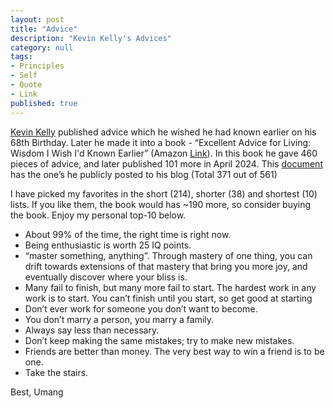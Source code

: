 ```yaml
---
layout: post
title: "Advice"
description: "Kevin Kelly's Advices"
category: null
tags: 
- Principles
- Self
- Quote
- Link
published: true 
---
```

[Kevin Kelly](https://kk.org/) published advice which he wished he had known earlier on his 68th Birthday. Later he made it into a book - “Excellent Advice for Living: Wisdom I Wish I'd Known Earlier” (Amazon [Link](https://amzn.to/43bFzai)). In this book he gave 460 pieces of advice, and later published 101 more in April 2024. This [document](https://docs.google.com/document/d/e/2PACX-1vQVxQEZz46N5Rs_WUGuACxaZ5P21WkvUor3LZPi5SqExv3ZNh7OfaASEO9C0Px2jQU-IEboyIqLO-tm/pub) has the one’s he publicly posted to his blog (Total 371 out of 561)

I have picked my favorites in the short (214), shorter (38) and shortest (10) lists. If you like them, the book would has ~190 more, so consider buying the book. Enjoy my personal top-10 below. 

- About 99% of the time, the right time is right now.
- Being enthusiastic is worth 25 IQ points.
- “master something, anything”. Through mastery of one thing, you can drift towards extensions of that mastery that bring you more joy, and eventually discover where your bliss is.
- Many fail to finish, but many more fail to start. The hardest work in any work is to start. You can’t finish until you start, so get good at starting
- Don’t ever work for someone you don’t want to become.
- You don’t marry a person, you marry a family.
- Always say less than necessary.
- Don’t keep making the same mistakes; try to make new mistakes.
- Friends are better than money. The very best way to win a friend is to be one.
- Take the stairs.

Best, Umang

